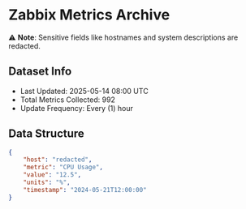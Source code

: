 # Zabbix Metrics Archive

⚠️ **Note**: Sensitive fields like hostnames and system descriptions are redacted.

## Dataset Info
- Last Updated: 2025-05-14 08:00 UTC
- Total Metrics Collected: 992
- Update Frequency: Every (1) hour

## Data Structure
```json
{
    "host": "redacted",
    "metric": "CPU Usage",
    "value": "12.5",
    "units": "%",
    "timestamp": "2024-05-21T12:00:00"
}
```
